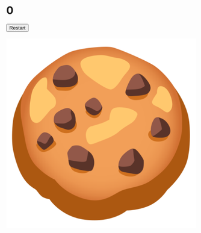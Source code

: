 <style>
    #Gameover {
        display: none;
    }
</style>

<div id="game">
    <div id="score">
        <h1>0</h1>
    </div>
    <button id = "restart" onclick = "tryagain()" >Restart</button>
    <br><br><img src="cookie.png" id="cookie" onclick="cookieClick()">
    <img src="GameOver.png" id="Gameover">
</div>

<script>
let cookie = document.getElementById("cookie");
let score = 0;
let scoreText = document.getElementById("score");
let gameOver = false; // Flag variable to track game over state
clicked = false;
function cookieClick() {
    if (!gameOver) {
        clicked = true;
        score++;
        scoreText.innerHTML = score;
    }
    if (clicked){
setTimeout(function () {
    cookie.style.display = "none";
    document.getElementById("Gameover").style.display = "block";
    gameOver = true;

    fetch("http://localhost:8086/api/leaderboard/score", {
        method: "POST",
        headers: {
            "Content-Type": "application/json"
        },
        body: JSON.stringify({
            "name": localStorage.getItem("username"),
            "score": score
        })
    })
    .then(response => response.json())
    .then(data => {
        console.log(data);
    })
    .catch(error => {
        console.log(error);
    });
}, 100); // Timeout duration set to 10 seconds
};
}

function tryagain(){
    window.location.href = "{{site.baseurl}}/game";
}
</script>
